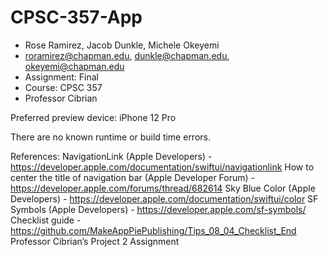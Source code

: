 # CPSC-357-App

* Rose Ramirez, Jacob Dunkle, Michele Okeyemi
* roramirez@chapman.edu, dunkle@chapman.edu, okeyemi@chapman.edu
* Assignment: Final
* Course: CPSC 357
* Professor Cibrian

Preferred preview device: iPhone 12 Pro

There are no known runtime or build time errors.

References:
NavigationLink (Apple Developers) - https://developer.apple.com/documentation/swiftui/navigationlink
How to center the title of navigation bar (Apple Developer Forum) - https://developer.apple.com/forums/thread/682614
Sky Blue Color (Apple Developers) - https://developer.apple.com/documentation/swiftui/color
SF Symbols (Apple Developers) - https://developer.apple.com/sf-symbols/
Checklist guide - https://github.com/MakeAppPiePublishing/Tips_08_04_Checklist_End
Professor Cibrian’s Project 2 Assignment
